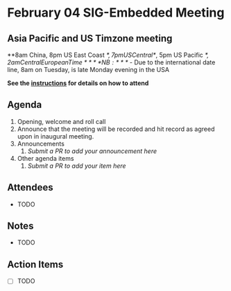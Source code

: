 # February 04 SIG-Embedded Meeting
## Asia Pacific and US Timzone meeting
**8am China, 8pm US East Coast *$*, 7pm US Central *$*, 5pm US Pacific *$*, 2am Central European Time**
**NB:** *$* - Due to the international date line, 8am on Tuesday, is late Monday evening in the USA

**See the [instructions](../README.md) for details on how to attend**

## Agenda

1. Opening, welcome and roll call
1. Announce that the meeting will be recorded and hit record as agreed upon in inaugural meeting. 
1. Announcements
    1. _Submit a PR to add your announcement here_
1. Other agenda items
    1. _Submit a PR to add your item here_

## Attendees

* TODO

## Notes

* TODO

## Action Items

* [ ] TODO
